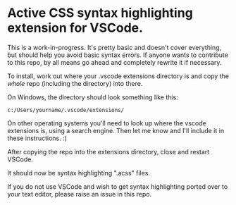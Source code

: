 # Active CSS syntax highlighting extension for VSCode.

This is a work-in-progress. It's pretty basic and doesn't cover everything, but should help you avoid basic syntax errors. If anyone wants to contribute to this repo, by all means go ahead and completely rewrite it if necessary.

To install, work out where your .vscode extensions directory is and copy the _whole_ repo (including the directory) into there.

On Windows, the directory should look something like this:

```
c:/Users/yourname/.vscode/extensions/
```

On other operating systems you'll need to look up where the vscode extensions is, using a search engine. Then let me know and I'll include it in these instructions. :)

After copying the repo into the extensions directory, close and restart VSCode.

It should now be syntax highlighting ".acss" files.




If you do not use VSCode and wish to get syntax highlighting ported over to your text editor, please raise an issue in this repo.
